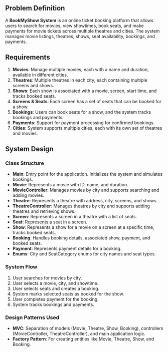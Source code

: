 ## Problem Definition
A **BookMyShow System** is an online ticket booking platform that allows users to search for movies, view showtimes, book seats, and make payments for movie tickets across multiple theatres and cities. The system manages movie listings, theatres, shows, seat availability, bookings, and payments.

## Requirements
1. **Movies**: Manage multiple movies, each with a name and duration, available in different cities.
2. **Theatres**: Multiple theatres in each city, each containing multiple screens and shows.
3. **Shows**: Each show is associated with a movie, screen, start time, and tracks booked seats.
4. **Screens & Seats**: Each screen has a set of seats that can be booked for a show.
5. **Bookings**: Users can book seats for a show, and the system tracks bookings and payments.
6. **Payments**: Support for payment processing for confirmed bookings.
7. **Cities**: System supports multiple cities, each with its own set of theatres and movies.

## System Design

### Class Structure
- **Main**: Entry point for the application. Initializes the system and simulates bookings.
- **Movie**: Represents a movie with ID, name, and duration.
- **MovieController**: Manages movies by city and supports searching and adding movies.
- **Theatre**: Represents a theatre with address, city, screens, and shows.
- **TheatreController**: Manages theatres by city and supports adding theatres and retrieving shows.
- **Screen**: Represents a screen in a theatre with a list of seats.
- **Seat**: Represents a seat in a screen.
- **Show**: Represents a show for a movie on a screen at a specific time, tracks booked seats.
- **Booking**: Handles booking details, associated show, payment, and booked seats.
- **Payment**: Represents payment details for a booking.
- **Enums**: City and SeatCategory enums for city names and seat types.

### System Flow
1. User searches for movies by city.
2. User selects a movie, city, and showtime.
3. User selects seats and creates a booking.
4. System marks selected seats as booked for the show.
5. User completes payment for the booking.
6. System tracks bookings and payments.

### Design Patterns Used
- **MVC**: Separation of models (Movie, Theatre, Show, Booking), controllers (MovieController, TheatreController), and main application logic.
- **Factory Pattern**: For creating entities like Movie, Theatre, Show, and Booking.